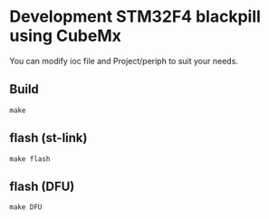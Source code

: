 # Development STM32F4 blackpill using CubeMx
You can modify ioc file and Project/periph to suit your needs.

## Build
``
make
``

## flash (st-link)
``
make flash
``

## flash (DFU)
``
make DFU
``